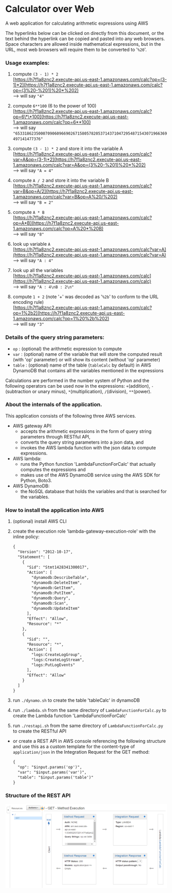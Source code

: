 # Calculator over Web
A web application for calculating arithmetic expressions using AWS

The hyperlinks below can be clicked on directly from this document, or the text behind the hyperlink can be copied and pasted into any web browsers. Space characters are allowed inside mathematical expressions, but in the URL, most web browsers will require them to be converted to '`%20`'.

### Usage examples:

1. compute `(3 - 1) * 2`  
[https://h7f1a8znc2.execute-api.us-east-1.amazonaws.com/calc?op=(3-1)*2](https://h7f1a8znc2.execute-api.us-east-1.amazonaws.com/calc?op=(3%20-%201)%20*%202)  
--> will say `"4"`

2. compute `6**100` (6 to the power of 100)  
[https://h7f1a8znc2.execute-api.us-east-1.amazonaws.com/calc?op=6\*\*100](https://h7f1a8znc2.execute-api.us-east-1.amazonaws.com/calc?op=6**100)  
--> will say `"653318623500070906096690267158057820537143710472954871543071966369497141477376"`

3. compute `(3 - 1) * 2` and store it into the variable A  
[https://h7f1a8znc2.execute-api.us-east-1.amazonaws.com/calc?var=A&op=(3-1)*2](https://h7f1a8znc2.execute-api.us-east-1.amazonaws.com/calc?var=A&op=(3%20-%201)%20*%202)  
--> will say `"A = 4"`

4. compute `A / 2` and store it into the variable B  
[https://h7f1a8znc2.execute-api.us-east-1.amazonaws.com/calc?var=B&op=A/2](https://h7f1a8znc2.execute-api.us-east-1.amazonaws.com/calc?var=B&op=A%20/%202)  
--> will say `"B = 2"`

5. compute `A * B`  
[https://h7f1a8znc2.execute-api.us-east-1.amazonaws.com/calc?op=A*B](https://h7f1a8znc2.execute-api.us-east-1.amazonaws.com/calc?op=A%20*%20B)  
--> will say `"8"`

6. look up variable `A`  
[https://h7f1a8znc2.execute-api.us-east-1.amazonaws.com/calc?var=A](https://h7f1a8znc2.execute-api.us-east-1.amazonaws.com/calc?var=A)  
--> will say `"A : 4"`

7. look up all the variables  
[https://h7f1a8znc2.execute-api.us-east-1.amazonaws.com/calc](https://h7f1a8znc2.execute-api.us-east-1.amazonaws.com/calc)  
--> will say `"A : 4\nB : 2\n"`

8. compute `1 + 2` (note '+' was decoded as '`%2b`' to conform to the URL encoding rule)  
[https://h7f1a8znc2.execute-api.us-east-1.amazonaws.com/calc?op=1%2b2](https://h7f1a8znc2.execute-api.us-east-1.amazonaws.com/calc?op=1%20%2b%202)  
--> will say `"3"`

### Details of the query string parameters:
- `op` : (optional) the arithmetic expression to compute
- `var` : (optional) name of the variable that will store the computed result (with 'op' parameter) or will show its content (without 'op' parameter)
- `table` : (optional) name of the table (`tableCalc` by default) in AWS DynamoDB that contains all the variables mentioned in the expressions

Calculations are performed in the number system of Python and the following operators can be used now in the expressions:
  `+`(addition), `-`(subtraction or unary minus), `*`(multiplication), `/`(division), `**`(power).

### About the internals of the application.
This application consists of the following three AWS services.
- AWS gateway API:
  - accepts the arithmetic expressions in the form of query string parameters through RESTful API,
  - converts the query string parameters into a json data, and
  - invokes the AWS lambda function with the json data to compute expressions.
- AWS lambda:
  - runs the Python function 'LambdaFunctionForCalc' that actually computes the expressions and
  - makes use of the AWS DynamoDB service using the AWS SDK for Python, Boto3.
- AWS DynamoDB:
  - the NoSQL database that holds the variables and that is searched for the variables.

### How to install the application into AWS
1. (optional) install AWS CLI
2. create the execution role 'lambda-gateway-execution-role' with the inline policy:

    ```
    {
      "Version": "2012-10-17",
      "Statement": [
        {
          "Sid": "Stmt1428341300017",
          "Action": [
            "dynamodb:DescribeTable",
            "dynamodb:DeleteItem",
            "dynamodb:GetItem",
            "dynamodb:PutItem",
            "dynamodb:Query",
            "dynamodb:Scan",
            "dynamodb:UpdateItem"
          ],
          "Effect": "Allow",
          "Resource": "*"
        },
        {
          "Sid": "",
          "Resource": "*",
          "Action": [
            "logs:CreateLogGroup",
            "logs:CreateLogStream",
            "logs:PutLogEvents"
          ],
          "Effect": "Allow"
        }
      ]
    }
    ```
3. run `./dynamo.sh` to create the table 'tableCalc' in dynamoDB
4. run `./lambda.sh` from the same directory of `LambdaFunctionForCalc.py` to create the Lambda function 'LambdaFunctionForCalc'
5. run `./restapi.sh` from the same directory of `LambdaFunctionForCalc.py` to create the RESTful API
  - or create a REST API in AWS console referencing the following structure and use this as a custom template for the content-type of `application/json` in the Integration Request for the GET method:

    ```
    {
      "op": "$input.params('op')",
      "var": "$input.params('var')",
      "table": "$input.params('table')"
    }
    ```

### Structure of the REST API
![alt tag](https://raw.githubusercontent.com/dzchoi/Calculator-over-Web/master/REST-API.png)
